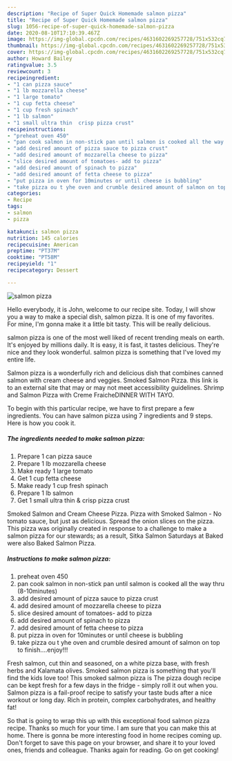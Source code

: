 ```yaml
---
description: "Recipe of Super Quick Homemade salmon pizza"
title: "Recipe of Super Quick Homemade salmon pizza"
slug: 1056-recipe-of-super-quick-homemade-salmon-pizza
date: 2020-08-10T17:10:39.467Z
image: https://img-global.cpcdn.com/recipes/4631602269257728/751x532cq70/salmon-pizza-recipe-main-photo.jpg
thumbnail: https://img-global.cpcdn.com/recipes/4631602269257728/751x532cq70/salmon-pizza-recipe-main-photo.jpg
cover: https://img-global.cpcdn.com/recipes/4631602269257728/751x532cq70/salmon-pizza-recipe-main-photo.jpg
author: Howard Bailey
ratingvalue: 3.5
reviewcount: 3
recipeingredient:
- "1 can pizza sauce"
- "1 lb mozzarella cheese"
- "1 large tomato"
- "1 cup fetta cheese"
- "1 cup fresh spinach"
- "1 lb salmon"
- "1 small ultra thin  crisp pizza crust"
recipeinstructions:
- "preheat oven 450"
- "pan cook salmon in non-stick pan until salmon is cooked all the way thru (8-10minutes)"
- "add desired amount of pizza sauce to pizza crust"
- "add desired amount of mozzarella cheese to pizza"
- "slice desired amount of tomatoes- add to pizza"
- "add desired amount of spinach to pizza"
- "add desired amount of fetta cheese to pizza"
- "put pizza in oven for 10minutes or until cheese is bubbling"
- "take pizza ou t yhe oven and crumble desired amount of salmon on top to finish....enjoy!!!"
categories:
- Recipe
tags:
- salmon
- pizza

katakunci: salmon pizza 
nutrition: 145 calories
recipecuisine: American
preptime: "PT37M"
cooktime: "PT58M"
recipeyield: "1"
recipecategory: Dessert

---
```



![salmon pizza](https://img-global.cpcdn.com/recipes/4631602269257728/751x532cq70/salmon-pizza-recipe-main-photo.jpg)

Hello everybody, it is John, welcome to our recipe site. Today, I will show you a way to make a special dish, salmon pizza. It is one of my favorites. For mine, I'm gonna make it a little bit tasty. This will be really delicious.

salmon pizza is one of the most well liked of recent trending meals on earth. It's enjoyed by millions daily. It is easy, it is fast, it tastes delicious. They're nice and they look wonderful. salmon pizza is something that I've loved my entire life.

Salmon pizza is a wonderfully rich and delicious dish that combines canned salmon with cream cheese and veggies. Smoked Salmon Pizza. this link is to an external site that may or may not meet accessibility guidelines. Shrimp and Salmon Pizza with Creme FraicheDINNER WITH TAYO.


To begin with this particular recipe, we have to first prepare a few ingredients. You can have salmon pizza using 7 ingredients and 9 steps. Here is how you cook it.

<!--inarticleads1-->

##### The ingredients needed to make salmon pizza:

1. Prepare 1 can pizza sauce
1. Prepare 1 lb mozzarella cheese
1. Make ready 1 large tomato
1. Get 1 cup fetta cheese
1. Make ready 1 cup fresh spinach
1. Prepare 1 lb salmon
1. Get 1 small ultra thin &amp; crisp pizza crust


Smoked Salmon and Cream Cheese Pizza. Pizza with Smoked Salmon - No tomato sauce, but just as delicious. Spread the onion slices on the pizza. This pizza was originally created in response to a challenge to make a salmon pizza for our stewards; as a result, Sitka Salmon Saturdays at Baked were also Baked Salmon Pizza. 

<!--inarticleads2-->

##### Instructions to make salmon pizza:

1. preheat oven 450
1. pan cook salmon in non-stick pan until salmon is cooked all the way thru (8-10minutes)
1. add desired amount of pizza sauce to pizza crust
1. add desired amount of mozzarella cheese to pizza
1. slice desired amount of tomatoes- add to pizza
1. add desired amount of spinach to pizza
1. add desired amount of fetta cheese to pizza
1. put pizza in oven for 10minutes or until cheese is bubbling
1. take pizza ou t yhe oven and crumble desired amount of salmon on top to finish....enjoy!!!


Fresh salmon, cut thin and seasoned, on a white pizza base, with fresh herbs and Kalamata olives. Smoked salmon pizza is something that you&#39;ll find the kids love too! This smoked salmon pizza is The pizza dough recipe can be kept fresh for a few days in the fridge - simply roll it out when you. Salmon pizza is a fail-proof recipe to satisfy your taste buds after a nice workout or long day. Rich in protein, complex carbohydrates, and healthy fat! 

So that is going to wrap this up with this exceptional food salmon pizza recipe. Thanks so much for your time. I am sure that you can make this at home. There is gonna be more interesting food in home recipes coming up. Don't forget to save this page on your browser, and share it to your loved ones, friends and colleague. Thanks again for reading. Go on get cooking!
